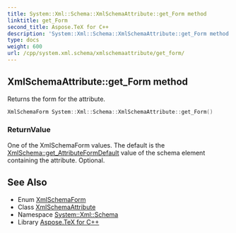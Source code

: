 ```yaml
---
title: System::Xml::Schema::XmlSchemaAttribute::get_Form method
linktitle: get_Form
second_title: Aspose.TeX for C++
description: 'System::Xml::Schema::XmlSchemaAttribute::get_Form method. Returns the form for the attribute in C++.'
type: docs
weight: 600
url: /cpp/system.xml.schema/xmlschemaattribute/get_form/
---
```

## XmlSchemaAttribute::get_Form method


Returns the form for the attribute.

```cpp
XmlSchemaForm System::Xml::Schema::XmlSchemaAttribute::get_Form()
```


### ReturnValue

One of the XmlSchemaForm values. The default is the [XmlSchema::get_AttributeFormDefault](../../xmlschema/get_attributeformdefault/) value of the schema element containing the attribute. Optional.

## See Also

* Enum [XmlSchemaForm](../../xmlschemaform/)
* Class [XmlSchemaAttribute](../)
* Namespace [System::Xml::Schema](../../)
* Library [Aspose.TeX for C++](../../../)
